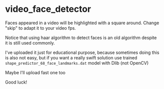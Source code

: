 # video_face_detector
Faces appeared in a video will be highlighted with a square around. Change "skip" to adapt it to your video fps.

Notice that using haar algorithm to detect faces is an old algorithm despite it is still used commonly.

I've uploaded it just for educational purpose, because sometimes doing this is also not easy, but if you want a really swift solution use trained `shape_predictor_68_face_landmarks.dat` model with Dlib (not OpenCV)

Maybe I'll upload fast one too

Good luck!
